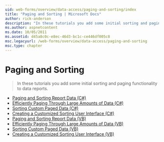 ```yaml
---
uid: web-forms/overview/data-access/paging-and-sorting/index
title: "Paging and Sorting | Microsoft Docs"
author: rick-anderson
description: "In these tutorials you add some initial sorting and paging functionality to data reports."
ms.author: aspnetcontent
ms.date: 10/05/2011
ms.assetid: d45a8c0c-e8ec-46d3-bc1c-ce446df005c8
msc.legacyurl: /web-forms/overview/data-access/paging-and-sorting
msc.type: chapter
---
```

Paging and Sorting
====================
> In these tutorials you add some initial sorting and paging functionality to data reports.


- [Paging and Sorting Report Data (C#)](paging-and-sorting-report-data-cs.md)
- [Efficiently Paging Through Large Amounts of Data (C#)](efficiently-paging-through-large-amounts-of-data-cs.md)
- [Sorting Custom Paged Data (C#)](sorting-custom-paged-data-cs.md)
- [Creating a Customized Sorting User Interface (C#)](creating-a-customized-sorting-user-interface-cs.md)
- [Paging and Sorting Report Data (VB)](paging-and-sorting-report-data-vb.md)
- [Efficiently Paging Through Large Amounts of Data (VB)](efficiently-paging-through-large-amounts-of-data-vb.md)
- [Sorting Custom Paged Data (VB)](sorting-custom-paged-data-vb.md)
- [Creating a Customized Sorting User Interface (VB)](creating-a-customized-sorting-user-interface-vb.md)

